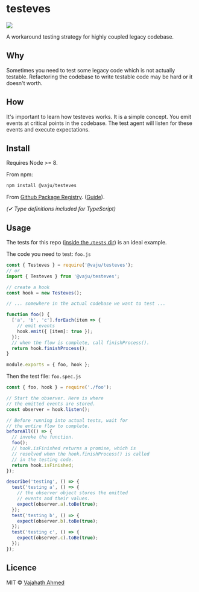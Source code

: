 # testeves

![](https://github.com/vajahath/testeves/workflows/Build-and-test/badge.svg)

A workaround testing strategy for highly coupled legacy codebase.

## Why

Sometimes you need to test some legacy code which is not actually testable. Refactoring the codebase to write testable code may be hard or it doesn't worth.

## How

It's important to learn how testeves works. It is a simple concept.
You emit events at critical points in the codebase. The test agent will listen for these events and execute expectations.

## Install

Requires Node >= 8.

From npm:

```sh
npm install @vaju/testeves
```

From [Github Package Registry](https://github.com/vajahath/testeves/packages). ([Guide](https://help.github.com/en/github/managing-packages-with-github-packages/configuring-npm-for-use-with-github-packages)).

_(✔ Type definitions included for TypeScript)_

## Usage

The tests for this repo ([inside the `/tests` dir](https://github.com/vajahath/testeves/tree/master/tests)) is an ideal example.

The code you need to test: `foo.js`

```js
const { Testeves } = require('@vaju/testeves');
// or
import { Testeves } from '@vaju/testeves';

// create a hook
const hook = new Testeves();

// ... somewhere in the actual codebase we want to test ...

function foo() {
  ['a', 'b', 'c'].forEach(item => {
    // emit events
    hook.emit({ [item]: true });
  });
  // when the flow is complete, call finishProcess().
  return hook.finishProcess();
}

module.exports = { foo, hook };
```

Then the test file: `foo.spec.js`

```js
const { foo, hook } = require('./foo');

// Start the observer. Here is where
// the emitted events are stored.
const observer = hook.listen();

// Before running into actual tests, wait for
// the entire flow to complete.
beforeAll(() => {
  // invoke the function.
  foo();
  // hook.isFinished returns a promise, which is
  // resolved when the hook.finishProcess() is called
  // in the testing code.
  return hook.isFinished;
});

describe('testing', () => {
  test('testing a', () => {
    // the observer object stores the emitted
    // events and their values.
    expect(observer.a).toBe(true);
  });
  test('testing b', () => {
    expect(observer.b).toBe(true);
  });
  test('testing c', () => {
    expect(observer.c).toBe(true);
  });
});
```

## Licence

MIT &copy; [Vajahath Ahmed](https://twitter.com/vajahath7)
